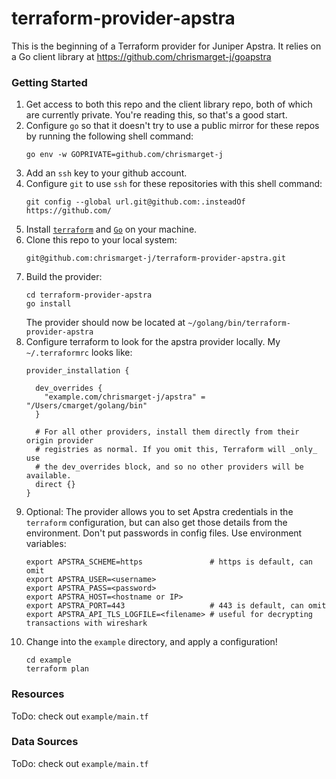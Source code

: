 # terraform-provider-apstra

This is the beginning of a Terraform provider for Juniper Apstra. It relies on
a Go client library at https://github.com/chrismarget-j/goapstra

### Getting Started

1. Get access to both this repo and the client library repo, both of which are
   currently private. You're reading this, so that's a good start.
1. Configure `go` so that it doesn't try to use a public mirror for these repos
   by running the following shell command:
   ```shell
   go env -w GOPRIVATE=github.com/chrismarget-j
   ```
1. Add an `ssh` key to your github account.
1. Configure `git` to use `ssh` for these repositories with this shell command:
   ```shell
   git config --global url.git@github.com:.insteadOf https://github.com/
   ```
1. Install [`terraform`](https://www.terraform.io/downloads) and [`Go`](https://go.dev/dl/) on your machine.
1. Clone this repo to your local system:
   ```shell
   git@github.com:chrismarget-j/terraform-provider-apstra.git
   ```
1. Build the provider:
   ```shell
   cd terraform-provider-apstra
   go install
   ```
   The provider should now be located at `~/golang/bin/terraform-provider-apstra`
1. Configure terraform to look for the apstra provider locally. My `~/.terraformrc` looks like:
   ```
   provider_installation {
   
     dev_overrides {
       "example.com/chrismarget-j/apstra" = "/Users/cmarget/golang/bin"
     }
   
     # For all other providers, install them directly from their origin provider
     # registries as normal. If you omit this, Terraform will _only_ use
     # the dev_overrides block, and so no other providers will be available.
     direct {}
   }
   ```
1. Optional: The provider allows you to set Apstra credentials in the
   `terraform` configuration, but can also get those details from the environment.
    Don't put passwords in config files. Use environment variables:
   ```shell
   export APSTRA_SCHEME=https               # https is default, can omit
   export APSTRA_USER=<username>
   export APSTRA_PASS=<password>
   export APSTRA_HOST=<hostname or IP>
   export APSTRA_PORT=443                   # 443 is default, can omit
   export APSTRA_API_TLS_LOGFILE=<filename> # useful for decrypting transactions with wireshark
   ```
1. Change into the `example` directory, and apply a configuration!
   ```shell
   cd example
   terraform plan
   ```
   
### Resources
ToDo: check out `example/main.tf`

### Data Sources
ToDo: check out `example/main.tf`
